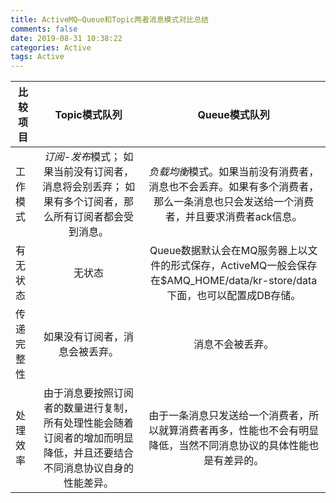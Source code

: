 ```yaml
---
title: ActiveMQ—Queue和Topic两者消息模式对比总结
comments: false
date: 2019-08-31 10:38:22
categories: Active
tags: Active
---
```


| 比较项目   |                        Topic模式队列                         |                        Queue模式队列                         |
| ---------- | :----------------------------------------------------------: | :----------------------------------------------------------: |
| 工作模式   | *订阅-发布*模式； 如果当前没有订阅者，消息将会别丢弃； 如果有多个订阅者，那么所有订阅者都会受到消息。 | *负载均衡*模式。如果当前没有消费者，消息也不会丢弃。如果有多个消费者，那么一条消息也只会发送给一个消费者，并且要求消费者ack信息。 |
| 有无状态   |                            无状态                            | Queue数据默认会在MQ服务器上以文件的形式保存，ActiveMQ一般会保存在$AMQ_HOME/data/kr-store/data下面，也可以配置成DB存储。 |
| 传递完整性 |                如果没有订阅者，消息会被丢弃。                |                       消息不会被丢弃。                       |
| 处理效率   | 由于消息要按照订阅者的数量进行复制，所有处理性能会随着订阅者的增加而明显降低，并且还要结合不同消息协议自身的性能差异。 | 由于一条消息只发送给一个消费者，所以就算消费者再多，性能也不会有明显降低，当然不同消息协议的具体性能也是有差异的。 |

